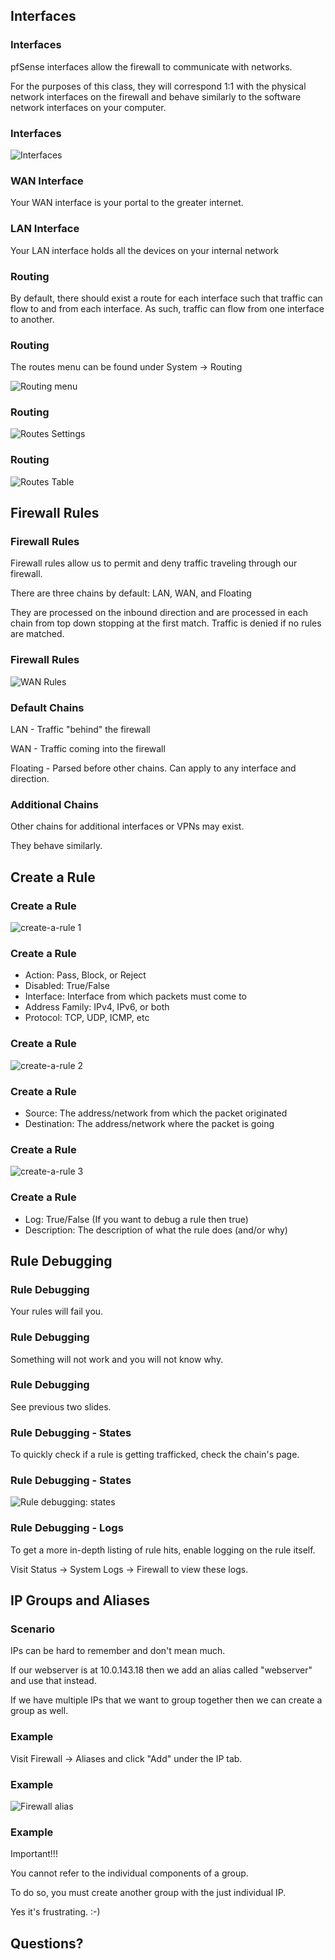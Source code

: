 ## Interfaces

### Interfaces

pfSense interfaces allow the firewall to communicate with networks.

For the purposes of this class, they will correspond 1:1 with the physical network interfaces on the firewall and behave similarly to the software network interfaces on your computer.


### Interfaces

![Interfaces](listed-interfaces.png)

### WAN Interface

Your WAN interface is your portal to the greater internet.


### LAN Interface

Your LAN interface holds all the devices on your internal network


### Routing

By default, there should exist a route for each interface such that traffic can flow to and from each interface. As such, traffic can flow from one interface to another.


### Routing

The routes menu can be found under System -> Routing

![Routing menu](routes_menu.png)


### Routing

![Routes Settings](routes_settings.png)


### Routing

![Routes Table](routing_table.png)


## Firewall Rules


### Firewall Rules


Firewall rules allow us to permit and deny traffic traveling through our firewall.

There are three chains by default: LAN, WAN, and Floating

They are processed on the inbound direction and are processed in each chain from top down stopping at the first match. Traffic is denied if no rules are matched.


### Firewall Rules

![WAN Rules](WAN-rules.png)


### Default Chains

LAN - Traffic "behind" the firewall

WAN - Traffic coming into the firewall

Floating - Parsed before other chains. Can apply to any interface and direction.


### Additional Chains

Other chains for additional interfaces or VPNs may exist.

They behave similarly.



## Create a Rule

### Create a Rule

![create-a-rule 1](create-a-rule-1.png)


### Create a Rule

* Action: Pass, Block, or Reject
* Disabled: True/False
* Interface: Interface from which packets must come to
* Address Family: IPv4, IPv6, or both
* Protocol: TCP, UDP, ICMP, etc


### Create a Rule

![create-a-rule 2](create-a-rule-2.png)


### Create a Rule

* Source: The address/network from which the packet originated
* Destination: The address/network where the packet is going


### Create a Rule

![create-a-rule 3](create-a-rule-3.png)


### Create a Rule

* Log: True/False (If you want to debug a rule then true)
* Description: The description of what the rule does (and/or why)



## Rule Debugging


### Rule Debugging

Your rules will fail you.


### Rule Debugging

Something will not work and you will not know why.


### Rule Debugging

See previous two slides.


### Rule Debugging - States

To quickly check if a rule is getting trafficked, check the chain's page.

### Rule Debugging - States

![Rule debugging: states](rule-debugging-states.png)


### Rule Debugging - Logs

To get a more in-depth listing of rule hits, enable logging on the rule itself.

Visit Status -> System Logs -> Firewall to view these logs.



## IP Groups and Aliases


### Scenario

IPs can be hard to remember and don't mean much.

If our webserver is at 10.0.143.18 then we add an alias called "webserver" and use that instead.

If we have multiple IPs that we want to group together then we can create a group as well.


### Example

Visit Firewall -> Aliases and click "Add" under the IP tab.


### Example

![Firewall alias](firewall-alias.png)


### Example

Important!!!

You cannot refer to the individual components of a group.

To do so, you must create another group with the just individual IP.

Yes it's frustrating. :-)


## Questions?


